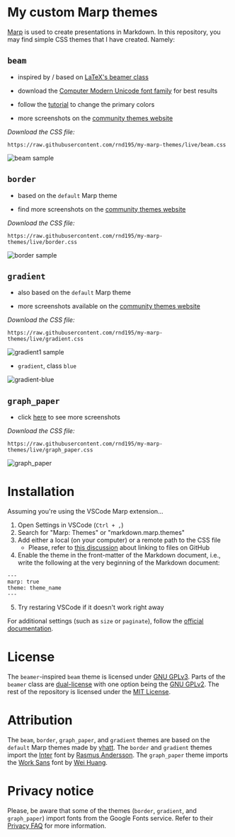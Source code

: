 # My custom Marp themes

[Marp](https://marp.app/) is used to create presentations in Markdown. In this repository, you may find simple CSS themes that I have created. Namely:

## `beam`

- inspired by / based on [LaTeX's beamer class](https://github.com/josephwright/beamer)

- download the [Computer Modern Unicode font family](https://ctan.org/pkg/cm-unicode?lang=en) for best results
- follow the [tutorial](how-to/beam_custom.md) to change the primary colors
- more screenshots on the [community themes website](https://rnd195.github.io/marp-community-themes/theme/beam.html)

*Download the CSS file:*

```
https://raw.githubusercontent.com/rnd195/my-marp-themes/live/beam.css
```

![beam sample](./samples/beam.jpg)

## `border`

- based on the `default` Marp theme

- find more screenshots on the [community themes website](https://rnd195.github.io/marp-community-themes/theme/border.html)

*Download the CSS file:*

```
https://raw.githubusercontent.com/rnd195/my-marp-themes/live/border.css
```

![border sample](./samples/border.png)

## `gradient`

- also based on the `default` Marp theme

- more screenshots available on the [community themes website](https://rnd195.github.io/marp-community-themes/theme/gradient.html)

*Download the CSS file:*

```
https://raw.githubusercontent.com/rnd195/my-marp-themes/live/gradient.css
```

![gradient1 sample](./samples/gradient.png)

- `gradient`, class `blue`

![gradient-blue](samples/gradient-blue.png)

## `graph_paper`

- click [here](https://rnd195.github.io/marp-community-themes/theme/graph_paper.html) to see more screenshots

*Download the CSS file:*

```
https://raw.githubusercontent.com/rnd195/my-marp-themes/live/graph_paper.css
```

![graph_paper](samples/graph_paper.png)



# Installation

Assuming you're using the VSCode Marp extension…

1. Open Settings in VSCode (`Ctrl + ,`)
2. Search for "Marp: Themes" or "markdown.marp.themes"
3. Add either a local (on your computer) or a remote path to the CSS file
   - Please, refer to [this discussion](https://stackoverflow.com/questions/17341122/link-and-execute-external-javascript-file-hosted-on-github/) about linking to files on GitHub
4. Enable the theme in the front-matter of the Markdown document, i.e., write the following at the very beginning of the Markdown document:

```
---
marp: true
theme: theme_name
---
```

5. Try restaring VSCode if it doesn't work right away

For additional settings (such as `size` or `paginate`), follow the [official documentation](https://github.com/marp-team/marp/blob/main/website/docs/guide/directives.md).

# License

The `beamer`-inspired `beam` theme is licensed under [GNU GPLv3](https://github.com/rnd195/my-marp-themes/blob/main/LICENSE_beamer). Parts of the `beamer` class are [dual-license](https://github.com/josephwright/beamer/blob/main/LICENSE.md) with one option being the [GNU GPLv2](https://github.com/rnd195/my-marp-themes/blob/live/LICENSE_GPLv2). The rest of the repository is licensed under the [MIT License](https://github.com/rnd195/my-marp-themes/blob/main/LICENSE).


# Attribution

The `beam`, `border`, `graph_paper`, and `gradient` themes are based on the `default` Marp themes made by [yhatt](https://github.com/marp-team/marp-core/tree/main/themes). The `border` and `gradient` themes import the [Inter](https://fonts.google.com/specimen/Inter) font by [Rasmus Andersson](https://rsms.me/). The `graph_paper` theme imports the [Work Sans](https://github.com/weiweihuanghuang/Work-Sans) font by [Wei Huang](https://github.com/weiweihuanghuang).

# Privacy notice

Please, be aware that some of the themes (`border`, `gradient`, and `graph_paper`) import fonts from the Google Fonts service. Refer to their [Privacy FAQ](https://developers.google.com/fonts/faq/privacy) for more information.